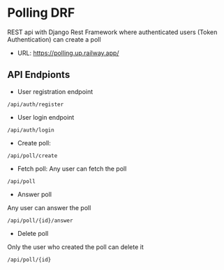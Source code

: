 # Polling DRF

REST api with Django Rest Framework where authenticated users (Token Authentication) can create a poll

- URL: https://polling.up.railway.app/

## API Endpionts

- User registration endpoint

```
/api/auth/register
```

- User login endpoint

```
/api/auth/login
```

- Create poll:

```
/api/poll/create
```

- Fetch poll:
  Any user can fetch the poll

```
/api/poll
```

- Answer poll

Any user can answer the poll

```
/api/poll/{id}/answer
```

- Delete poll

Only the user who created the poll can delete it

```
/api/poll/{id}
```
